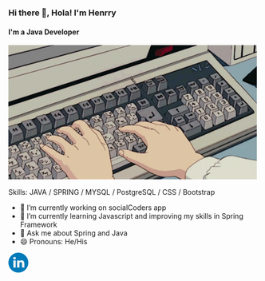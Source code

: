 ### Hi there 👋, Hola! I'm Henrry
#### I'm a Java Developer
![I'm a Java Developer](https://github.com/elhenrrysito/elhenrrysito/blob/main/computer-typing.gif)


Skills: JAVA / SPRING / MYSQL / PostgreSQL / CSS / Bootstrap

- 🔭 I’m currently working on socialCoders app 
- 🌱 I’m currently learning Javascript and improving my skills in Spring Framework 
- 💬 Ask me about Spring and Java 
- 😄 Pronouns: He/His 


[<img src='https://github.com/elhenrrysito/elhenrrysito/blob/main/linkedin.png' alt='linkedin' height='40'>](https://www.linkedin.com/in/https://www.linkedin.com/in/henrry-mejia//)  

